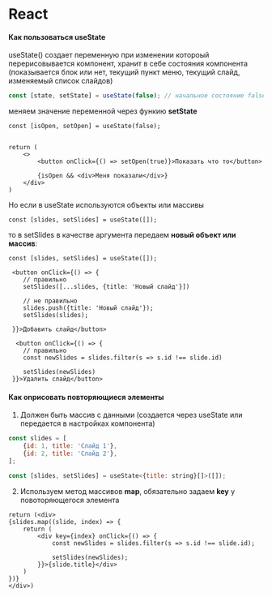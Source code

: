 # React

#### Как пользоваться useState

useState() создает переменную при изменении котороый перерисовывается компонент, хранит в себе состояния компонента (показывается блок или нет, текущий пункт меню, текущий слайд, изменяемый список слайдов)

```javascript
const [state, setState] = useState(false); // начальное состояние false

```
меняем значение переменной через функию **setState**
```tsx
const [isOpen, setOpen] = useState(false);


return (
    <>
        <button onClick={() => setOpen(true)}>Показать что то</button>

        {isOpen && <div>Меня показали</div>}
    </div>
)

```
Но если в useState используются объекты или массивы

```tsx
const [slides, setSlides] = useState([]);

```
то в setSlides в качестве аргумента передаем **новый объект или массив**:

```tsx
const [slides, setSlides] = useState([]);

 <button onClick={() => {
    // правильно
    setSlides([...slides, {title: 'Новый слайд'}])

    // не правильно
    slides.push({title: 'Новый слайд'});
    setSlides(slides);

 }}>Добавить слайд</button>

  <button onClick={() => {
    // правильно
    const newSlides = slides.filter(s => s.id !== slide.id)

    setSlides(newSlides)
 }}>Удалить слайд</button>

```

#### Как оnрисовать повторяющиеся элементы

1. Должен быть массив с данными (создается через useState или передается в настройках компонента)
```javascript
const slides = [
    {id: 1, title: 'Слайд 1'}, 
    {id: 2, title: 'Слайд 2'},
];

const [slides, setSlides] = useState<{title: string}[]>([]);
```

2. Используем метод массивов **map**, обязательно задаем **key** у повоторяющегося элемента

```tsx
return (<div>
{slides.map((slide, index) => {
    return (
        <div key={index} onClick={() => {
            const newSlides = slides.filter(s => s.id !== slide.id);

            setSlides(newSlides);
        }}>{slide.title}</div>
    )
})}
</div>)

```


